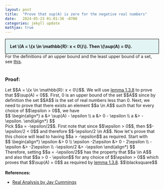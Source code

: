 ```yaml
---
layout: post
title:  "Prove that sup(A) is zero for the negative real numbers"
date:   2024-05-23 01:01:36 -0700
categories: jekyll update
mathjax: true
---
```

<div style="background-color: #E3F4F4; padding: 15px 15px 15px 15px; border:1px solid black;">
  <b>Let \(A = \{x \in \mathbb{R}: x < 0\}\). Then \(\sup(A) = 0\).</b>
</div>
For the definitions of an upper bound and the least upper bound of a set, see <a href="https://strncat.github.io/jekyll/update/2024/05/03/analysis-set-bounded.html">this</a>.
<br>
<br>
<h3>Proof:</h3>
Let $$A = \{x \in \mathbb{R}: x < 0\}$$. We will use <a href="https://strncat.github.io/jekyll/update/2024/05/05/analysis-least-upper-bound-epsilon.html">lemma 1.3.8</a> to prove that $$\sup(A) = 0$$. First, 0 is an upper bound of the set $$A$$ since by definition the set $$A$$ is the set of real numbers less than 0. Next, we need to prove that there exists an element $$a \in A$$ such that for every choice of $$\epsilon > 0$$, we have
<div>
$$
\begin{align*}
a &> \sup(A) - \epsilon \\
a &> 0 - \epsilon \\
a &> -\epsilon.
\end{align*}
$$
</div>
Pick $$a = -\epsilon/2$$. First note that since $$\epsilon > 0$$, then $$-\epsilon/2 < 0$$ and therefore $$-\epsilon/2 \in A$$. Now let's prove that this choice will lead to having $$a > -\epsilon$$ as required. Start with 
<div>
$$
\begin{align*}
\epsilon &> 0 \\
\epsilon -2\epsilon &> 0 - 2\epsilon \\
-\epsilon &> -2\epsilon \\
-\epsilon/2 &> -\epsilon
\end{align*}
$$
</div>
Therefore, setting $$a = -\epsilon/2$$ has the property that $$a \in A$$ and also that $$a > 0 - \epsilon$$ for any choice of $$\epsilon > 0$$ which proves that $$\sup(A) = 0$$ as required by <a href="https://strncat.github.io/jekyll/update/2024/05/05/analysis-least-upper-bound-epsilon.html">lemma 1.3.8</a>. 
$$\blacksquare$$
<br>
<br>
<!------------------------------------------------------------------------------------>
<b>References:</b>
<ul>
<li><a href="https://www.amazon.com/Real-Analysis-Long-Form-Mathematics-Textbook/dp/1724510126">Real Analysis by Jay Cummings</a></li>
</ul>